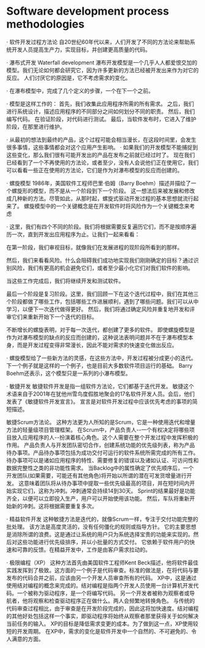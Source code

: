 # Software development process methodologies

· 软件开发过程方法论
自20世纪60年代以来，人们开发了不同的方法论来帮助系统开发人员提高生产力，实现目标，并创建更高质量的代码。

· 瀑布式开发 Waterfall development
瀑布开发模型是一个几乎人人都爱恨交加的模型。我们无论如何都会研究它，因为许多更新的方法已经被开发出来作为对它的反应。
人们讨厌它的原因是，它不考虑需求的变化。

· 在瀑布模型中，完成了几个定义的步骤，一个在下一个之前。

· 模型是这样工作的：
首先，我们收集此应用程序所需的所有需求。
之后，我们进行系统设计，描述应用程序的不同部分之间如何划分不同的职责。
然后，我们编写代码。
在验证阶段，对代码进行测试。
最后，当软件发布时，它进入了维护阶段，在那里进行维护。

· 从最初的想法到最终的产品，这个过程可能会相当漫长，在这段时间里，会发生很多事情，这些事情都会对这个应用产生影响。
· 如果我们的开发模型不能捕捉到这些变化，那么我们很有可能开发出的产品在发布之前就已经过时了。
现在我们已经看到了一个不再使用的方法论，或者至少，没有人会说他们正在使用它，我们可以看看一些正在使用的方法论，它们是作为对瀑布模型的反应而创建的。

· 螺旋模型
1986年，美国软件工程师巴里·伯姆（Barry Boehm）描述并描绘了一个螺旋形的模型，而不是从一个阶段到下一个阶段。
这一想法后来被发展和修改成几种新的方法。尽管如此，从那时起，螺旋式驱动开发过程的基本思想就流行起来了。
螺旋模型中的一个关键概念是在开发软件时将风险作为一个关键概念来考虑

· 这里，我们有四个不同的阶段。我们将根据需要反复遍历它们，而不是按顺序遍历一次，直到开发出应用程序为止。让我们一起来看看：

在第一阶段，我们审视目标，就像我们在发展进程的现阶段所看到的那样。

然后，我们来看看风险。什么会阻碍我们成功地实现我们刚刚确定的目标？通过识别风险，我们有更高的机会避免它们，或者至少最小化它们对我们软件的影响。

当这些工作完成后，我们将继续开发和测试软件。

最后一个阶段是复习阶段。这里，我们回顾一下在这个迭代过程中，我们在其他三个阶段都做了哪些工作，包括哪些工作进展顺利，遇到了哪些问题。我们可以从中学习，以便下一次迭代做得更好。
然后，我们将通过确定风险并重复地开发和评审它们来重新开始下一个迭代的目标。

不断增长的螺旋表明，对于每一次迭代，都创建了更多的软件。
即使螺旋模型是作为对瀑布模型的缺点的反应而创建的，这种说法表明问题并不在于瀑布模型本身，而是开发过程变得非常漫长，因此不能对需求的快速变化做出反应。

· 螺旋模型给了一些新方法的灵感，在这些方法中，开发过程被分成更小的迭代。下一个例子就是这样的一个例子，也是目前大多数软件项目运行的基础。
Barry Boehm还表示，这个模型只是一系列的小瀑布模型。

· 敏捷开发
敏捷软件开发是指一组软件方法论，它们都基于迭代开发。
敏捷这个术语来自于2001年在犹他州雪鸟度假胜地聚会的17名软件开发人员。会后，他们发表了《敏捷软件开发宣言》。
宣言是对软件开发过程中应该优先考虑的事项的简短描述。

敏捷Scrum方法论。
这种方法更为人所知的是Scrum，它是一种使用迭代和增量方法的轻量级项目管理框架。
在Scrum中，产品负责人--一个有权决定将哪些项目放入应用程序的人--扮演着核心角色。这个人需要在整个开发过程中发挥积极的作用。
产品负责人与开发团队密切合作，创建系统功能的优先级列表，称为产品待办事项。产品待办事项包括为成功交付可运行的软件系统所需完成的所有工作。待办事项可以是诸如应用程序的特性、需要修复的错误以及诸如认证、可访问性和数据完整性之类的非功能性需求。
当Backlog中的属性确定了优先顺序后，一个开发团队(如果需要，可能还有其他角色)将开始以所谓的潜在可发货增量进行开发。
这意味着团队将从待办事项中提取一些优先级最高的项目，并在短时间内开始实现它们，这称为冲刺。冲刺通常会持续14到30天。
Sprint的结果最好是功能齐全，以便可以立即投入生产，用户可以开始使用该功能。
然后，车队将重新开始新的冲刺。这将根据需要重复多次。

· 精益软件开发
这种敏捷方法是迭代的，就像Scrum一样，专注于交付功能完整的批处理。
该方法是高度灵活的，没有任何僵化的规则或指导方针。
它的主要思想是消除所谓的浪费。这是通过让系统的用户只为系统选择宝贵的功能来实现的。然后对这些功能进行优先级排序，并以小批量的方式交付。
它依赖于软件用户的快速和可靠的反馈。在精益开发中，工作是由客户需求拉动的。

· 极限编程（XP）
这种方法首先由美国软件工程师Kent Beck描述，他将软件最佳实践发挥到了极致。这方面的一个例子是代码审查。标准的做法是，在将代码与要发布的代码合并之前，应该由另一个开发人员审查所有的代码。
XP中，这是通过使用结对编程的概念来完成的。结对编程是指两个开发人员使用一台计算机开发代码。一个被称为驱动程序，是一个将编写代码。
另一个开发者被称为观察者或导航者，他将观察和检查驱动程序正在做什么。两人会频繁地转换角色。
与传统的代码审查过程相比，由于审查是在开发阶段完成的，因此这将加快速度。结对编程的其他好处包括这样一个事实，即驱动程序将始终从观察者那里获得关于如何解决当前任务的输入。
XP的目标是降低需求变更的成本。为了做到这一点，XP使用较短的开发周期。
在XP中，需求的变化是软件开发中一个自然的、不可避免的、令人满意的方面。